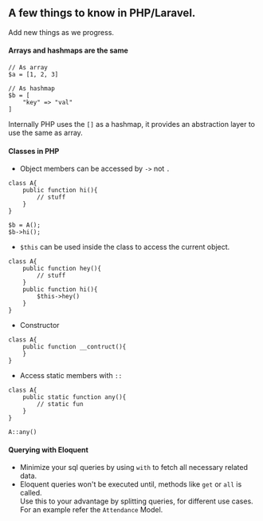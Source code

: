 ## A few things to know in PHP/Laravel.

Add new things as we progress.

#### Arrays and hashmaps are the same

```
// As array
$a = [1, 2, 3]

// As hashmap
$b = [
    "key" => "val"
]
```
Internally PHP uses the `[]` as a hashmap, it provides an abstraction layer to use the same as array.

#### Classes in PHP

- Object members can be accessed by `->` not `.`
```
class A{
    public function hi(){
        // stuff
    }
}

$b = A();
$b->hi();
```
- `$this` can be used inside the class to access the current object.
```
class A{
    public function hey(){
        // stuff
    }
    public function hi(){
        $this->hey()
    }
}
```
- Constructor
```
class A{
    public function __contruct(){
    }
}
```
- Access static members with `::`
```
class A{
    public static function any(){
        // static fun
    }
}

A::any()
```

#### Querying with Eloquent

- Minimize your sql queries by using `with` to fetch all necessary related data.
- Eloquent queries won't be executed until, methods like `get` or `all` is called.<br/>
  Use this to your advantage by splitting queries, for different use cases. For an example refer the `Attendance` Model.
  